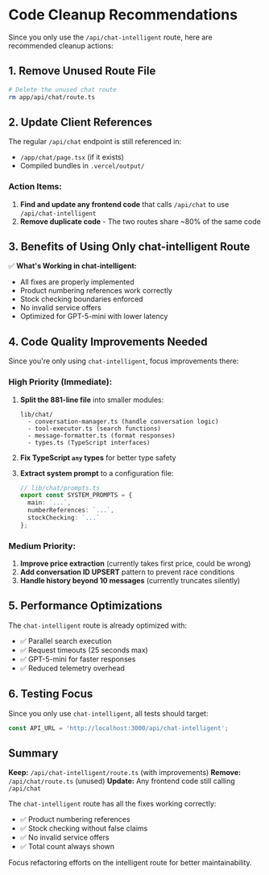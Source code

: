 # Code Cleanup Recommendations

Since you only use the `/api/chat-intelligent` route, here are recommended cleanup actions:

## 1. Remove Unused Route File
```bash
# Delete the unused chat route
rm app/api/chat/route.ts
```

## 2. Update Client References
The regular `/api/chat` endpoint is still referenced in:
- `/app/chat/page.tsx` (if it exists)
- Compiled bundles in `.vercel/output/`

### Action Items:
1. **Find and update any frontend code** that calls `/api/chat` to use `/api/chat-intelligent`
2. **Remove duplicate code** - The two routes share ~80% of the same code

## 3. Benefits of Using Only chat-intelligent Route

✅ **What's Working in chat-intelligent:**
- All fixes are properly implemented
- Product numbering references work correctly
- Stock checking boundaries enforced
- No invalid service offers
- Optimized for GPT-5-mini with lower latency

## 4. Code Quality Improvements Needed

Since you're only using `chat-intelligent`, focus improvements there:

### High Priority (Immediate):
1. **Split the 881-line file** into smaller modules:
   ```
   lib/chat/
     - conversation-manager.ts (handle conversation logic)
     - tool-executor.ts (search functions)
     - message-formatter.ts (format responses)
     - types.ts (TypeScript interfaces)
   ```

2. **Fix TypeScript `any` types** for better type safety

3. **Extract system prompt** to a configuration file:
   ```typescript
   // lib/chat/prompts.ts
   export const SYSTEM_PROMPTS = {
     main: `...`,
     numberReferences: `...`,
     stockChecking: `...`
   };
   ```

### Medium Priority:
1. **Improve price extraction** (currently takes first price, could be wrong)
2. **Add conversation ID UPSERT** pattern to prevent race conditions
3. **Handle history beyond 10 messages** (currently truncates silently)

## 5. Performance Optimizations

The `chat-intelligent` route is already optimized with:
- ✅ Parallel search execution
- ✅ Request timeouts (25 seconds max)
- ✅ GPT-5-mini for faster responses
- ✅ Reduced telemetry overhead

## 6. Testing Focus

Since you only use `chat-intelligent`, all tests should target:
```typescript
const API_URL = 'http://localhost:3000/api/chat-intelligent';
```

## Summary

**Keep:** `/api/chat-intelligent/route.ts` (with improvements)
**Remove:** `/api/chat/route.ts` (unused)
**Update:** Any frontend code still calling `/api/chat`

The `chat-intelligent` route has all the fixes working correctly:
- ✅ Product numbering references
- ✅ Stock checking without false claims  
- ✅ No invalid service offers
- ✅ Total count always shown

Focus refactoring efforts on the intelligent route for better maintainability.